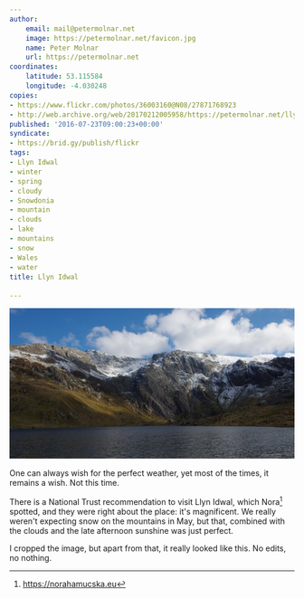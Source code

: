 ```yaml
---
author:
    email: mail@petermolnar.net
    image: https://petermolnar.net/favicon.jpg
    name: Peter Molnar
    url: https://petermolnar.net
coordinates:
    latitude: 53.115584
    longitude: -4.030248
copies:
- https://www.flickr.com/photos/36003160@N08/27871768923
- http://web.archive.org/web/20170212005958/https://petermolnar.net/llyn-idwal/
published: '2016-07-23T09:00:23+00:00'
syndicate:
- https://brid.gy/publish/flickr
tags:
- Llyn Idwal
- winter
- spring
- cloudy
- Snowdonia
- mountain
- clouds
- lake
- mountains
- snow
- Wales
- water
title: Llyn Idwal

---
```


![](llyn-idwal.jpg)

One can always wish for the perfect weather, yet most of the times, it
remains a wish. Not this time.

There is a National Trust recommendation to visit Llyn Idwal, which
Nora[^1] spotted, and they were right about the place: it's magnificent.
We really weren't expecting snow on the mountains in May, but that,
combined with the clouds and the late afternoon sunshine was just
perfect.

I cropped the image, but apart from that, it really looked like this. No
edits, no nothing.

[^1]: <https://norahamucska.eu>